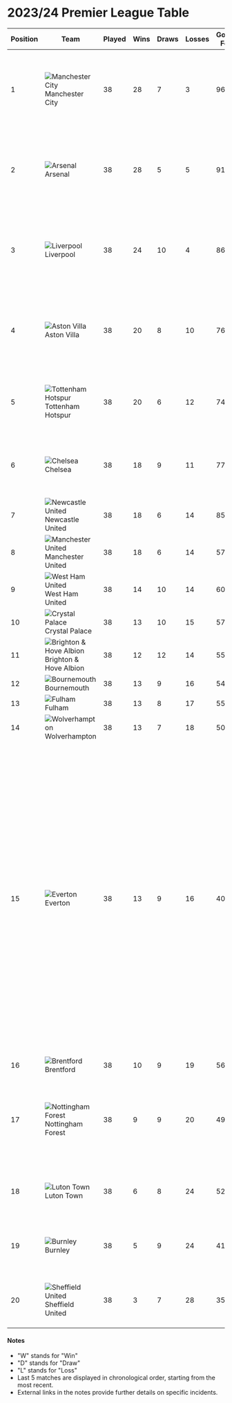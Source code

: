 # 2023/24 Premier League Table

| Position | Team                                                                                                                                                                                  | Played | Wins | Draws | Losses | Goals For | Goals Against | Goal Difference | Points | Last 5 Matches | Notes                                                                                                                                                                                                                                                                                                                                                                                                                                                                                                                                                                                                                                                                                |
| -------- | ------------------------------------------------------------------------------------------------------------------------------------------------------------------------------------- | ------ | ---- | ----- | ------ | --------- | ------------- | --------------- | ------ | -------------- | ------------------------------------------------------------------------------------------------------------------------------------------------------------------------------------------------------------------------------------------------------------------------------------------------------------------------------------------------------------------------------------------------------------------------------------------------------------------------------------------------------------------------------------------------------------------------------------------------------------------------------------------------------------------------------------ |
| 1        | ![Manchester City](https://res.cloudinary.com/dbrijhx95/image/upload/v1716127928/untitled-sports-project/team/0427b056-539d-4b6f-9ead-24ca81e01b92.png) Manchester City               | 38     | 28   | 7     | 3      | 96        | 34            | 62              | 91     | W, W, W, W, W  | Teams in positions 1 to 4 at the end of the season qualify for the UEFA Champions League group stage.                                                                                                                                                                                                                                                                                                                                                                                                                                                                                                                                                                                |
| 2        | ![Arsenal](https://res.cloudinary.com/dbrijhx95/image/upload/v1716127926/untitled-sports-project/team/954a3f57-5ad9-448c-90ef-3f968324f993.png) Arsenal                               | 38     | 28   | 5     | 5      | 91        | 29            | 62              | 89     | W, W, W, W, W  | Teams in positions 1 to 4 at the end of the season qualify for the UEFA Champions League group stage.                                                                                                                                                                                                                                                                                                                                                                                                                                                                                                                                                                                |
| 3        | ![Liverpool](https://res.cloudinary.com/dbrijhx95/image/upload/v1716127934/untitled-sports-project/team/2183fa54-5545-4f57-919d-a6e9a44f867b.png) Liverpool                           | 38     | 24   | 10    | 4      | 86        | 41            | 45              | 82     | W, D, W, D, L  | Teams in positions 1 to 4 at the end of the season qualify for the UEFA Champions League group stage.                                                                                                                                                                                                                                                                                                                                                                                                                                                                                                                                                                                |
| 4        | ![Aston Villa](https://res.cloudinary.com/dbrijhx95/image/upload/v1716127922/untitled-sports-project/team/bdc5a7ee-52cc-46f8-b7f8-b95353575cf5.png) Aston Villa                       | 38     | 20   | 8     | 10     | 76        | 61            | 15              | 68     | L, D, L, D, W  | Teams in positions 1 to 4 at the end of the season qualify for the UEFA Champions League group stage.                                                                                                                                                                                                                                                                                                                                                                                                                                                                                                                                                                                |
| 5        | ![Tottenham Hotspur](https://res.cloudinary.com/dbrijhx95/image/upload/v1716127925/untitled-sports-project/team/bd25e56d-22c8-4a59-9975-91a98185fe0d.png) Tottenham Hotspur           | 38     | 20   | 6     | 12     | 74        | 61            | 13              | 66     | W, L, W, L, L  | The 5th placed team qualifies for the UEFA Europa League group stage.                                                                                                                                                                                                                                                                                                                                                                                                                                                                                                                                                                                                                |
| 6        | ![Chelsea](https://res.cloudinary.com/dbrijhx95/image/upload/v1716127923/untitled-sports-project/team/337edadd-567f-4db8-9b2e-5d77a2898738.png) Chelsea                               | 38     | 18   | 9     | 11     | 77        | 63            | 14              | 63     | W, W, W, W, W  | The 6th placed team qualifies for the UEFA Conference League play-off round.                                                                                                                                                                                                                                                                                                                                                                                                                                                                                                                                                                                                         |
| 7        | ![Newcastle United](https://res.cloudinary.com/dbrijhx95/image/upload/v1716127931/untitled-sports-project/team/9af50cf6-ea3b-4b31-adae-6c74b5e28324.png) Newcastle United             | 38     | 18   | 6     | 14     | 85        | 62            | 23              | 60     | W, L, D, W, W  |                                                                                                                                                                                                                                                                                                                                                                                                                                                                                                                                                                                                                                                                                      |
| 8        | ![Manchester United](https://res.cloudinary.com/dbrijhx95/image/upload/v1716127918/untitled-sports-project/team/e8fb5cf5-a571-47c3-ae31-37dd37856f2b.png) Manchester United           | 38     | 18   | 6     | 14     | 57        | 58            | -1              | 60     | W, W, L, L, D  |                                                                                                                                                                                                                                                                                                                                                                                                                                                                                                                                                                                                                                                                                      |
| 9        | ![West Ham United](https://res.cloudinary.com/dbrijhx95/image/upload/v1716127933/untitled-sports-project/team/4706cae4-bf30-428e-aac3-1535cfe5b98a.png) West Ham United               | 38     | 14   | 10    | 14     | 60        | 74            | -14             | 52     | L, W, L, D, L  |                                                                                                                                                                                                                                                                                                                                                                                                                                                                                                                                                                                                                                                                                      |
| 10       | ![Crystal Palace](https://res.cloudinary.com/dbrijhx95/image/upload/v1716127934/untitled-sports-project/team/e89b2356-2717-402c-a5dd-a2de821c6847.png) Crystal Palace                 | 38     | 13   | 10    | 15     | 57        | 58            | -1              | 49     | W, W, W, D, W  |                                                                                                                                                                                                                                                                                                                                                                                                                                                                                                                                                                                                                                                                                      |
| 11       | ![Brighton & Hove Albion](https://res.cloudinary.com/dbrijhx95/image/upload/v1716127925/untitled-sports-project/team/70aa39f3-1bb5-4ee5-b9b5-2e4826ed4319.png) Brighton & Hove Albion | 38     | 12   | 12    | 14     | 55        | 62            | -7              | 48     | L, L, D, W, L  |                                                                                                                                                                                                                                                                                                                                                                                                                                                                                                                                                                                                                                                                                      |
| 12       | ![Bournemouth](https://res.cloudinary.com/dbrijhx95/image/upload/v1716127924/untitled-sports-project/team/7379a1e8-27e6-4b1f-8ff0-b29483cff826.png) Bournemouth                       | 38     | 13   | 9     | 16     | 54        | 67            | -13             | 48     | L, L, L, W, W  |                                                                                                                                                                                                                                                                                                                                                                                                                                                                                                                                                                                                                                                                                      |
| 13       | ![Fulham](https://res.cloudinary.com/dbrijhx95/image/upload/v1716127931/untitled-sports-project/team/6917f9d1-ca7e-427a-8723-5046c6ace118.png) Fulham                                 | 38     | 13   | 8     | 17     | 55        | 61            | -6              | 47     | W, L, D, D, L  |                                                                                                                                                                                                                                                                                                                                                                                                                                                                                                                                                                                                                                                                                      |
| 14       | ![Wolverhampton](https://res.cloudinary.com/dbrijhx95/image/upload/v1716127932/untitled-sports-project/team/28fe92b2-e2ee-4cff-98ad-c080116ecdc7.png) Wolverhampton                   | 38     | 13   | 7     | 18     | 50        | 65            | -15             | 46     | L, L, L, W, L  |                                                                                                                                                                                                                                                                                                                                                                                                                                                                                                                                                                                                                                                                                      |
| 15       | ![Everton](https://res.cloudinary.com/dbrijhx95/image/upload/v1716127921/untitled-sports-project/team/0cde38af-c850-4739-8beb-3960e6ad0dbd.png) Everton                               | 38     | 13   | 9     | 16     | 40        | 51            | -11             | 40     | L, W, D, W, W  | Everton has been deducted ten points due to breaches of financial regulations, effective 17 Nov 2023. This decision is subject to appeal. [Premier League statement](https://www.premierleague.com/news/3788486/) Everton deducted a further two points for another Profitability and Sustainability Rules breach, effective 9 Apr 2024. [Sky Sports](https://www.skysports.com/football/news/11671/13107642/everton-deducted-two-points-for-breaching-premier-league-profitability-and-sustainability-rules-for-second-time) Everton points deduction reduced from 10 points to six after appeal, effective 26 Feb 2024. [BBC Sport](https://www.bbc.co.uk/sport/football/68273436) |
| 16       | ![Brentford](https://res.cloudinary.com/dbrijhx95/image/upload/v1716127922/untitled-sports-project/team/7768b3f8-1937-4342-a631-ebc43f225bb5.png) Brentford                           | 38     | 10   | 9     | 19     | 56        | 65            | -9              | 39     | L, W, D, L, W  |                                                                                                                                                                                                                                                                                                                                                                                                                                                                                                                                                                                                                                                                                      |
| 17       | ![Nottingham Forest](https://res.cloudinary.com/dbrijhx95/image/upload/v1716127927/untitled-sports-project/team/a2ba509d-5295-490d-8050-1fc910da759d.png) Nottingham Forest           | 38     | 9    | 9     | 20     | 49        | 67            | -18             | 32     | W, L, W, L, L  | Nottingham Forest docked four points for Premier League financial rules breach, effective 18 Mar 2024. [The Guardian](https://www.theguardian.com/football/2024/mar/18/nottingham-forest-docked-four-points-premier-league-financial-rules-breach-profitability-and-sustainability)                                                                                                                                                                                                                                                                                                                                                                                                  |
| 18       | ![Luton Town](https://res.cloudinary.com/dbrijhx95/image/upload/v1716127929/untitled-sports-project/team/cbd6b230-f539-4738-a589-c63b6262ccca.png) Luton Town                         | 38     | 6    | 8     | 24     | 52        | 85            | -33             | 26     | L, L, D, L, L  | Teams in positions 18 to 20 are relegated to the EFL Championship.                                                                                                                                                                                                                                                                                                                                                                                                                                                                                                                                                                                                                   |
| 19       | ![Burnley](https://res.cloudinary.com/dbrijhx95/image/upload/v1716127920/untitled-sports-project/team/a7df2b83-000c-48eb-8bca-3b4e7255d4bc.png) Burnley                               | 38     | 5    | 9     | 24     | 41        | 78            | -37             | 24     | L, L, L, D, W  | Teams in positions 18 to 20 are relegated to the EFL Championship.                                                                                                                                                                                                                                                                                                                                                                                                                                                                                                                                                                                                                   |
| 20       | ![Sheffield United](https://res.cloudinary.com/dbrijhx95/image/upload/v1716127930/untitled-sports-project/team/6d645f50-f8db-4f3d-ad4b-7b41f4d0371f.png) Sheffield United             | 38     | 3    | 7     | 28     | 35        | 104           | -69             | 16     | L, L, L, L, L  | Teams in positions 18 to 20 are relegated to the EFL Championship.                                                                                                                                                                                                                                                                                                                                                                                                                                                                                                                                                                                                                   |

#### Notes

- "W" stands for "Win"
- "D" stands for "Draw"
- "L" stands for "Loss"
- Last 5 matches are displayed in chronological order, starting from the most recent.
- External links in the notes provide further details on specific incidents.
